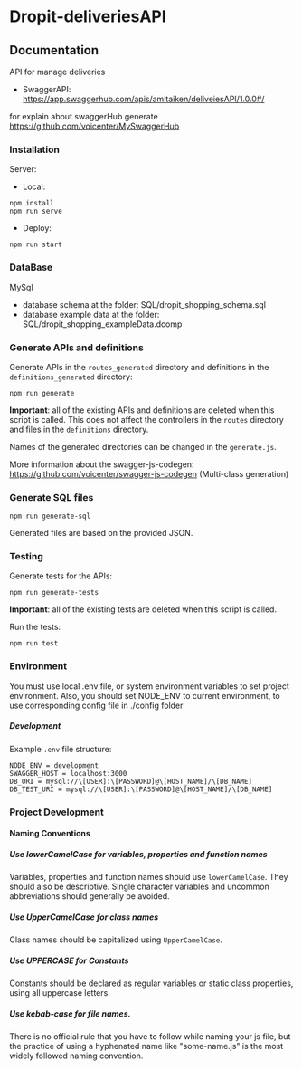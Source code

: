 # Dropit-deliveriesAPI
## Documentation
API for manage deliveries
- SwaggerAPI: https://app.swaggerhub.com/apis/amitaiken/deliveiesAPI/1.0.0#/

for explain about swaggerHub generate 
https://github.com/voicenter/MySwaggerHub

### Installation

Server:
- Local:

```
npm install
npm run serve
```
- Deploy:

```
npm run start
```

### DataBase
MySql 
- database schema at the folder: SQL/dropit_shopping_schema.sql
- database example data at the folder: SQL/dropit_shopping_exampleData.dcomp

### Generate APIs and definitions

Generate APIs in the `routes_generated` directory and definitions in the `definitions_generated` directory:

```
npm run generate
```

**Important**: all of the existing APIs and definitions are deleted when this script is called. This does not affect the controllers in the `routes` directory and files in the `definitions` directory.

Names of the generated directories can be changed in the `generate.js`.

More information about the swagger-js-codegen: https://github.com/voicenter/swagger-js-codegen (Multi-class generation)

### Generate SQL files

```
npm run generate-sql
```

Generated files are based on the provided JSON.

### Testing

Generate tests for the APIs:

```
npm run generate-tests
```

**Important**: all of the existing tests are deleted when this script is called.

Run the tests:

```
npm run test
```

### Environment
You must use local .env file, or system environment variables to set project environment.
Also, you should set NODE_ENV to current environment, to use corresponding config file in ./config folder

##### Development

Example `.env` file structure:

```
NODE_ENV = development
SWAGGER_HOST = localhost:3000
DB_URI = mysql://\[USER]:\[PASSWORD]@\[HOST_NAME]/\[DB_NAME]
DB_TEST_URI = mysql://\[USER]:\[PASSWORD]@\[HOST_NAME]/\[DB_NAME]
```




### Project Development

#### Naming Conventions

##### Use lowerCamelCase for variables, properties and function names

Variables, properties and function names should use `lowerCamelCase`.  They
should also be descriptive. Single character variables and uncommon
abbreviations should generally be avoided.

##### Use UpperCamelCase for class names

Class names should be capitalized using `UpperCamelCase`.


##### Use UPPERCASE for Constants

Constants should be declared as regular variables or static class properties,
using all uppercase letters.

##### Use kebab-case for file names.

There is no official rule that you have to follow while naming your js file,
but the practice of using a hyphenated name like "some-name.js" is the most widely followed naming convention.
